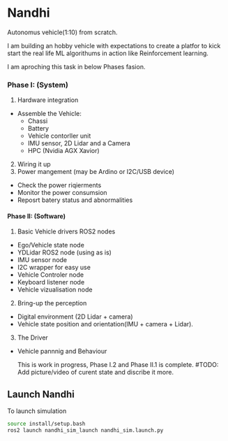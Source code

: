 # Nandhi

Autonomus vehicle(1:10) from scratch.

I am building an hobby vehicle with expectations to create a platfor to kick start the real life ML algorithums in action like Reinforcement learning.

I am aproching this task in below Phases fasion.

### Phase I: (System)

1. Hardware integration

- Assemble the Vehicle:
  - Chassi
  - Battery
  - Vehicle contorller unit
  - IMU sensor, 2D Lidar and a Camera
  - HPC (Nvidia AGX Xavior)

2. Wiring it up
3. Power mangement (may be Ardino or I2C/USB device)

- Check the power riqierments
- Monitor the power consumsion
- Reposrt batery status and abnormalities

#### Phase II: (Software)

1. Basic Vehicle drivers ROS2 nodes

- Ego/Vehicle state node
- YDLidar ROS2 node (using as is)
- IMU sensor node
- I2C wrapper for easy use
- Vehicle Controler node
- Keyboard listener node
- Vehicle vizualisation node

2. Bring-up the perception

- Digital environment (2D Lidar + camera)
- Vehicle state position and orientation(IMU + camera + Lidar).

3. The Driver

- Vehicle pannnig and Behaviour

  This is work in progress, Phase I.2 and Phase II.1 is complete.
  #TODO: Add picture/video of curent state and discribe it more.


## Launch Nandhi

To launch simulation

```bash
source install/setup.bash
ros2 launch nandhi_sim_launch nandhi_sim.launch.py
```
